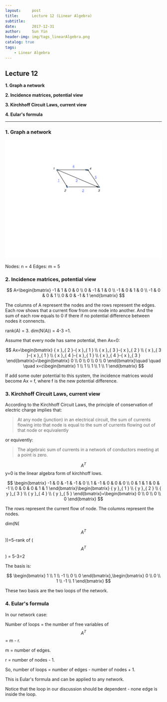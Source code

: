 ```yaml
---
layout:     post
title:      Lecture 12 (Linear Algebra)
subtitle:   
date:       2017-12-31
author:     Sun Yin
header-img: img/tags_linearAlgebra.png
catalog: true
tags:
    - Linear Algebra
---
```

## Lecture 12

**1. Graph a network**

**2. Incidence matrices, potential view**

**3. Kirchhoff Circuit Laws, current view**

**4. Eular's formula**

---

### 1. Graph a network

![](/img/LA_10_01.jpg)

Nodes: n = 4
Edges: m = 5

### 2. Incidence matrices, potential view

$$
A=\begin{bmatrix} -1 & 1 & 0 & 0 \\ 0 & -1 & 1 & 0 \\ -1 & 0 & 1 & 0 \\ -1 & 0 & 0 & 1 \\ 0 & 0 & -1 & 1 \end{bmatrix}
$$

The columns of A represent the nodes and the rows represent the edges. Each row shows that a current flow from one node into another. And the sum of each row equals to 0 if there if no potential difference between nodes it connencts.

rank(A) = 3. dim(N(A)) = 4-3 =1.

Assume that every node has same potential, then Ax=0:

$$
Ax=\begin{bmatrix} { x }_{ 2 }-{ x }_{ 1 } \\ { x }_{ 3 }-{ x }_{ 2 } \\ { x }_{ 3 }-{ x }_{ 1 } \\ { x }_{ 4 }-{ x }_{ 1 } \\ { x }_{ 4 }-{ x }_{ 3 } \end{bmatrix}=\begin{bmatrix} 0 \\ 0 \\ 0 \\ 0 \\ 0 \end{bmatrix}\quad \quad \quad x=c\begin{bmatrix} 1 \\ 1 \\ 1 \\ 1 \\ 1 \end{bmatrix}
$$

If add some outer potential to this system, the incidence matrices would become Ax = f, where f is the new potential difference.

### 3. Kirchhoff Circuit Laws, current view

According to the Kirchhoff Circuit Laws, the principle of conservation of electric charge implies that:

>At any node (junction) in an electrical circuit, the sum of currents flowing into that node is equal to the sum of currents flowing out of that node
or equivalently

or equivently:

>The algebraic sum of currents in a network of conductors meeting at a point is zero.

$${A}^{T}$$y=0 is the linear algebra form of kirchhoff lows.


$$
\begin{bmatrix} -1 & 0 & -1 & -1 & 0 \\ 1 & -1 & 0 & 0 & 0 \\ 0 & 1 & 1 & 0 & -1 \\ 0 & 0 & 0 & 1 & 1 \end{bmatrix}\begin{bmatrix} { y }_{ 1 } \\ { y }_{ 2 } \\ { y }_{ 3 } \\ { y }_{ 4 } \\ { y }_{ 5 } \end{bmatrix}=\begin{bmatrix} 0 \\ 0 \\ 0 \\ 0 \end{bmatrix}
$$

The rows represent the current flow of node. The columns represent the nodes.

dim(N($${A}^{T}$$))=5-rank of ($${A}^{T}$$) = 5-3=2

The basis is:

$$
\begin{bmatrix} 1 \\ 1 \\ -1 \\ 0 \\ 0 \end{bmatrix},\begin{bmatrix} 0 \\ 0 \\ 1 \\ -1 \\ 1 \end{bmatrix}
$$

These two basis are the two loops of the network.

### 4. Eular's formula

In our network case:

Number of loops = the number of free variables of $${A}^{T}$$ = m - r.

m = number of edges.

r = number of nodes - 1.

So, number of loops = number of edges - number of nodes + 1.

This is Eular's formula and can be applied to any network.

Notice that the loop in our discussion should be dependent - none edge is inside the loop. 
 

